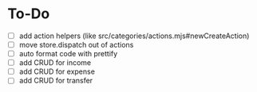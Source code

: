 # To-Do
- [ ] add action helpers (like src/categories/actions.mjs#newCreateAction)
- [ ] move store.dispatch out of actions
- [ ] auto format code with prettify
- [ ] add CRUD for income
- [ ] add CRUD for expense
- [ ] add CRUD for transfer
